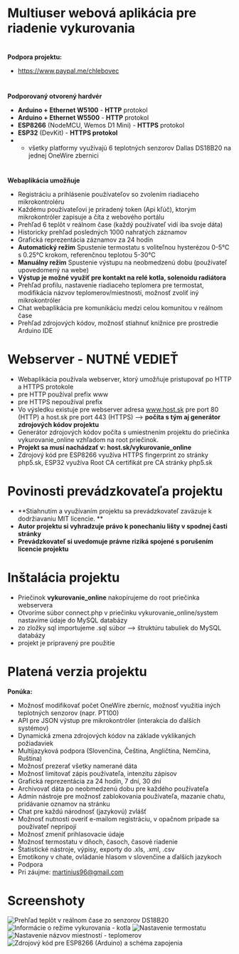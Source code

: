 # Multiuser webová aplikácia pre riadenie vykurovania
#
**Podpora projektu:**
* https://www.paypal.me/chlebovec
#
**Podporovaný otvorený hardvér**
* **Arduino + Ethernet W5100** - **HTTP** protokol
* **Arduino + Ethernet W5500** - **HTTP** protokol
* **ESP8266** (NodeMCU, Wemos D1 Mini) - **HTTPS** protokol
* **ESP32** (DevKit) - **HTTPS protokol**
* - všetky platformy využívajú 6 teplotných senzorov Dallas DS18B20 na jednej OneWire zbernici
#
**Webaplikácia umožňuje**
* Registráciu a prihlásenie používateľov so zvolením riadiaceho mikrokontroléru
* Každému používateľovi je priradený token (Api kľúč), ktorým mikrokontróler zapisuje a číta z webového portálu
* Prehľad 6 teplôt v reálnom čase (každý používateľ vidí iba svoje dáta)
* Historicky prehľad posledných 1000 nahratých záznamov
* Grafická reprezentácia záznamov za 24 hodín
* **Automatický režim** Spustenie termostatu s voliteľnou hysterézou 0-5°C s 0.25°C krokom, referenčnou teplotou 5-30°C
* **Manuálny režim** Spustenie výstupu na neobmedzenú dobu (používateľ upovedomený na webe)
* **Výstup je možné využiť pre kontakt na relé kotla, solenoidu radiátora**
* Prehľad profilu, nastavenie riadiaceho teplomera pre termostat, modifikácia názvov teplomerov/miestností, možnosť zvoliť iný mikrokontróler
* Chat webaplikácia pre komunikáciu medzi celou komunitou v reálnom čase
* Prehľad zdrojových kódov, možnosť stiahnuť knižnice pre prostredie Arduino IDE

# Webserver - NUTNÉ VEDIEŤ
* Webaplikácia používala webserver, ktorý umožňuje pristupovať po HTTP a HTTPS protokole
* pre HTTP používal prefix www
* pre HTTPS nepoužíval prefix
* Vo výsledku existuje pre webserver adresa www.host.sk pre port 80 (HTTP) a host.sk pre port 443 (HTTPS) --> **počíta s tým aj generátor zdrojových kódov projektu**
* Generátor zdrojových kódov počíta s umiestnením projektu do priečinka vykurovanie_online vzhľadom na root priečinok.
* **Projekt sa musí nachádzať v: host.sk/vykurovanie_online**
* Zdrojový kód pre ESP8266 využíva HTTPS fingerprint zo stránky php5.sk, ESP32 využíva Root CA certifikát pre CA stránky php5.sk

# Povinosti prevádzkovateľa projektu
* **Stiahnutím a využívaním projektu sa prevádzkovateľ zaväzuje k dodržiavaniu MIT licencie. **
* **Autor projektu si vyhradzuje právo k ponechaniu lišty v spodnej časti stránky**
* **Prevádzkovateľ si uvedomuje právne riziká spojené s porušením licencie projektu**

# Inštalácia projektu
* Priečinok **vykurovanie_online** nakopírujeme do root priečinka webservera
* Otvoríme súbor connect.php v priečinku vykurovanie_online/system nastavíme údaje do MySQL databázy
* zo zložky sql importujeme .sql súbor --> štruktúru tabuliek do MySQL databázy
* projekt je pripravený pre použitie

# Platená verzia projektu
**Ponúka:**
* Možnosť modifikovať počet OneWire zberníc, možnosť využitia iných teplotných senzorov (napr. PT100)
* API pre JSON výstup pre mikrokontróler (interakcia do ďalších systémov)
* Dynamická zmena zdrojových kódov na základe vyklikaných požiadaviek
* Multijazyková podpora (Slovenčina, Čeština, Angličtina, Nemčina, Ruština)
* Možnosť prezerať všetky namerané dáta
* Možnosť limitovať zápis používateľa, intenzitu zápisov
* Grafická reprezentácia za 24 hodín, 7 dní, 30 dní
* Archivovať dáta po neobmedzenú dobu pre každého používateľa
* Admin nástroje pre možnosť zablokovania používateľa, mazanie chatu, pridávanie oznamov na stránku
* Chat pre každú národnosť (jazykovú) zvlášť
* Možnosť nutnosti overiť e-mailom registráciu, v opačnom prípade sa používateľ nepripojí
* Možnosť zmeniť prihlasovacie údaje
* Možnosť termostatu v dňoch, časoch, časové riadenie
* Štatistické nástroje, výpisy, exporty do .xls, .xml, .csv
* Emotikony v chate, ovládanie hlasom v slovenčine a ďalších jazykoch
* Podpora
* Pri záujme: martinius96@gmail.com

# Screenshoty
![Prehľad teplôt v reálnom čase zo senzorov DS18B20](https://i.imgur.com/ABBGfCK.png)
![Informácie o režime vykurovania - kotla](https://i.imgur.com/HOFA4sy.png)
![Nastavenie termostatu](https://i.imgur.com/T2jjkw2.png)
![Nastavenie názvov miestností - teplomerov](https://i.imgur.com/jZKUvUX.png)
![Zdrojový kód pre ESP8266 (Arduino) a schéma zapojenia](https://i.imgur.com/jIPyRL6.png)
